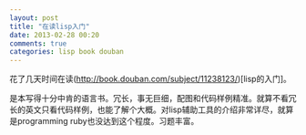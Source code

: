 ```yaml
---
layout: post
title: "在读lisp入门"
date: 2013-02-28 00:20
comments: true
categories: lisp book douban
---
```

花了几天时间在读(http://book.douban.com/subject/11238123/)[lisp的入门]。

是本写得十分中肯的语言书。冗长，事无巨细，配图和代码样例精准。就算不看冗长的英文只看代码样例，也能了解个大概。对lisp辅助工具的介绍非常详尽，就算是programming ruby也没达到这个程度。习题丰富。